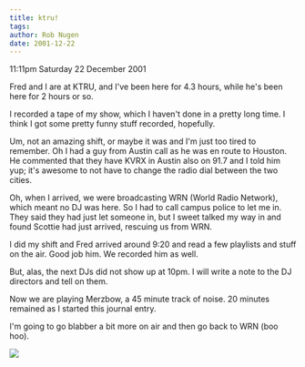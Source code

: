 ```yaml
---
title: ktru!
tags: 
author: Rob Nugen
date: 2001-12-22
---
```


<p class=date>11:11pm Saturday 22 December 2001</p>

<p>Fred and I are at KTRU, and I've been here for 4.3
hours, while he's been here for 2 hours or so.</p>

<p>I recorded a tape of my show, which I haven't done
in a pretty long time.  I think I got some pretty
funny stuff recorded, hopefully.</p>

<p>Um, not an amazing shift, or maybe it was and I'm
just too tired to remember.  Oh I had a guy from
Austin call as he was en route to Houston.  He
commented that they have KVRX in Austin also on 91.7
and I told him yup; it's awesome to not have to change
the radio dial between the two cities.</p>

<p>Oh, when I arrived, we were broadcasting WRN (World
Radio Network), which meant no DJ was here.  So I had
to call campus police to let me in.  They said they
had just let someone in, but I sweet talked my way in
and found Scottie had just arrived, rescuing us from
WRN.</p>

<p>I did my shift and Fred arrived around 9:20 and
read a few playlists and stuff on the air.  Good job
him.  We recorded him as well.</p>

<p>But, alas, the next DJs did not show up at 10pm.  I
will write a note to the DJ directors and tell on
them.</p>

<p>Now we are playing Merzbow, a 45 minute track of
noise.  20 minutes remained as I started this journal
entry.</p>

<p>I'm going to go blabber a bit more on air and then
go back to WRN (boo hoo).</p>

<p><img src="/images/rob/wL-ROB.gif"/></p>
